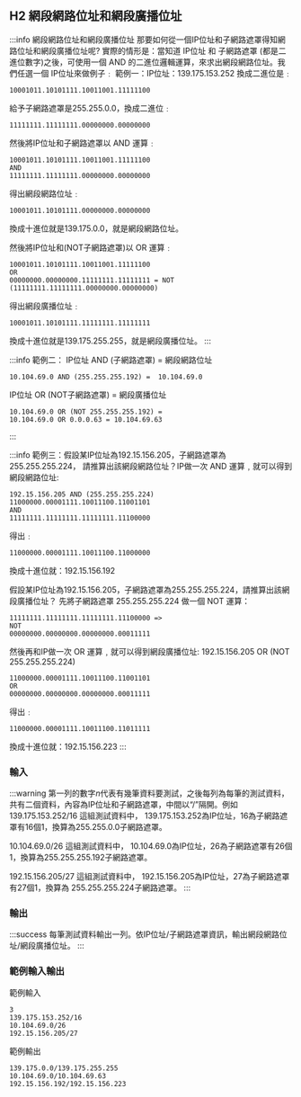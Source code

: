 ## H2 網段網路位址和網段廣播位址 

:::info
網段網路位址和網段廣播位址
那要如何從一個IP位址和子網路遮罩得知網路位址和網段廣播位址呢? 
實際的情形是：當知道 IP位址 和 子網路遮罩 (都是二進位數字)之後，可使用一個 AND 的二進位邏輯運算，來求出網段網路位址。我們任選一個 IP位址來做例子﹕
範例一：IP位址：139.175.153.252 換成二進位是﹕
```
10001011.10101111.10011001.11111100
```

給予子網路遮罩是255.255.0.0，換成二進位﹕
```
11111111.11111111.00000000.00000000
```

然後將IP位址和子網路遮罩以 AND 運算﹕
```
10001011.10101111.10011001.11111100
AND
11111111.11111111.00000000.00000000
```
得出網段網路位址﹕
```
10001011.10101111.00000000.00000000
```
換成十進位就是139.175.0.0，就是網段網路位址。

然後將IP位址和(NOT子網路遮罩)以 OR 運算﹕
```
10001011.10101111.10011001.11111100
OR
00000000.00000000.11111111.11111111 = NOT
(11111111.11111111.00000000.00000000)
```
得出網段廣播位址﹕
```
10001011.10101111.11111111.11111111
```
換成十進位就是139.175.255.255，就是網段廣播位址。
:::

:::info
範例二：
IP位址 AND (子網路遮罩) = 網段網路位址  
```
10.104.69.0 AND (255.255.255.192) =  10.104.69.0
```

IP位址 OR (NOT子網路遮罩) =  網段廣播位址
```
10.104.69.0 OR (NOT 255.255.255.192) =
10.104.69.0 OR 0.0.0.63 = 10.104.69.63
```
:::

:::info
範例三：假設某IP位址為192.15.156.205，子網路遮罩為255.255.255.224，
請推算出該網段網路位址？IP做一次 AND 運算﹐就可以得到網段網路位址:
```
192.15.156.205 AND (255.255.255.224)
11000000.00001111.10011100.11001101
AND
11111111.11111111.11111111.11100000
```
得出﹕
```
11000000.00001111.10011100.11000000
```
換成十進位就：192.15.156.192

假設某IP位址為192.15.156.205，子網路遮罩為255.255.255.224，請推算出該網段廣播位址？
先將子網路遮罩 255.255.255.224 做一個 NOT 運算：
```
11111111.11111111.11111111.11100000 => 
NOT
00000000.00000000.00000000.00011111
```

然後再和IP做一次 OR 運算﹐就可以得到網段廣播位址:
192.15.156.205 OR (NOT 255.255.255.224)
```
11000000.00001111.10011100.11001101 
OR    
00000000.00000000.00000000.00011111
```
得出﹕
```
11000000.00001111.10011100.11011111
```
換成十進位就：192.15.156.223
:::



### 輸入
:::warning
第一列的數字$n$代表有幾筆資料要測試，之後每列為每筆的測試資料，共有二個資料，內容為IP位址和子網路遮罩，中間以“/”隔開。例如
139.175.153.252/16 這組測試資料中，
139.175.153.252為IP位址，16為子網路遮罩有16個1，換算為255.255.0.0子網路遮罩。

10.104.69.0/26 這組測試資料中，
10.104.69.0為IP位址，26為子網路遮罩有26個1，換算為255.255.255.192子網路遮罩。

192.15.156.205/27 這組測試資料中，
192.15.156.205為IP位址，27為子網路遮罩有27個1，換算為 255.255.255.224子網路遮罩。
:::

### 輸出
:::success
每筆測試資料輸出一列。依IP位址/子網路遮罩資訊，輸出網段網路位址/網段廣播位址。
:::

### 範例輸入輸出
範例輸入
```shell=
3
139.175.153.252/16
10.104.69.0/26
192.15.156.205/27
```
範例輸出
```shell=
139.175.0.0/139.175.255.255
10.104.69.0/10.104.69.63
192.15.156.192/192.15.156.223
```
<!---
範例輸入 II
```shell=
4
192.168.10.65/27
10.240.168.19/18
172.16.115.65/23
192.168.168.19/28
```

範例輸出 II
```shell=
192.168.10.64/192.168.10.95
10.240.128.0/10.240.191.255
172.16.114.0/172.16.115.255
192.168.168.16/192.168.168.31
```


:::spoiler 偷看解答
```python=
import sys
n = int(sys.stdin.readline())

def len2mask(len):
    """Convert a bit length to a dotted netmask (aka. CIDR to netmask)"""
    mask = ''
    if not isinstance(len, int) or len < 0 or len > 32:
        print("Illegal subnet length: %s (which is a %s)" % (str(len), type(len).__name__))
        return None
    
    for t in range(4):
        if len > 7:
            mask += '255.'
        else:
            dec = 255 - (2**(8 - len) - 1)
            mask += str(dec) + '.'
        len -= 8
        if len < 0:
            len = 0
    
    return mask[:-1]

def solve():
    data = sys.stdin.readline().replace("\n","").split("/")
    #print(data[0],data[1])
    ip = [int(_) for _ in data[0].split(".")]
    #print("ip",ip)
    data1=len2mask(int(data[1]))
    #print("data1",data1)
    mask = [int(_) for _ in data1.split(".")]
    re1 = []
    re2 = []
    for i in range(len(ip)):
        re1.append(andop(ip[i],mask[i]))
        re2.append(ornot(ip[i],mask[i]))
    IP1 = ".".join(str(_) for _ in re1)
    IP2 = (".".join(str(_) for _ in re2))
    print(IP1 + "/" + IP2)

def ornot(n1,n2):
   st1 = bin(n1).replace("0b","").zfill(8)
   st2 = bin(n2).replace("0b","").zfill(8)
   re = ""
   for i in range(len(st1)):
      if st1[i] == "0" and st2[i] == "1": re += "0"
      else: re += "1"
   return int(re,2)

def andop(str1,str2):
    st1 = bin(str1).replace("0b","").zfill(8)
    st2 = bin(str2).replace("0b","").zfill(8)
    re = []
    for i in range(len(st1)):
        if st1[i] == "1" and st2[i] == "1": re.append("1")
        else: re.append("0")
    return int("".join(_ for _ in re),2)



for i in range(n):
    solve()
```
:::
--->

<div id="moon"></div>

<style>
#moon {
  width: 80px;
  height: 80px;
  page-break-after: always /*在標籤後換頁*/
}
</style>